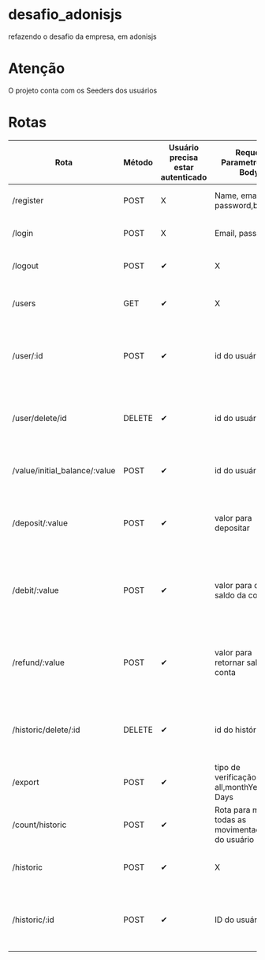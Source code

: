 # desafio_adonisjs
refazendo o desafio da empresa, em adonisjs


# Atenção
O projeto conta com os Seeders dos usuários

# Rotas 
| Rota |Método| Usuário precisa estar autenticado  | Requer Parametros no Body  |       Descrição     | 
| ------------------- | ------------------- | ---------------------  | -------------------------- |  -------------------|
|/register| POST  | X | Name, email, password,birthday | Rota para criação de usuário|
| /login| POST| X  | Email, password| Rota para autenticação de usuário|
| /logout| POST | ✔ | X  | Rota deslogar usuário|
| /users| GET | ✔ | X  | Rota para busca de todos os usuários|
| /user/:id| POST| ✔ | id do usuário  | Rota para busca um usuário específico através de seu ID|
| /user/delete/id| DELETE| ✔ | id do usuário  | Rota para deletar um usuário específico através de seu ID|
| /value/initial_balance/:value| POST| ✔ | id do usuário  | Rota para definir um valor inicial ao usuário|
| /deposit/:value| POST| ✔ | valor para depositar  | Rota para dar créditos um usuário específico através de seu ID|
| /debit/:value| POST| ✔ | valor para debitar saldo da conta  | Rota para retirar créditos um usuário específico através de seu ID |
| /refund/:value| POST| ✔ | valor para retornar saldo da conta  | Rota para retornar créditos um usuário específico através de seu ID |
| /historic/delete/:id| DELETE| ✔ | id do histórico  | Rota para deletar histórico do usuário através de seu ID|
| /export| POST| ✔ | tipo de verificação. tipos: all,monthYear ou Days  | Rota exportação do arquivo csv|
| /count/historic| POST | ✔ | Rota para mostrar todas as movimentações do usuário |
| /historic| POST| ✔ | X  | Rota para mostrar histórico do usuário |
| /historic/:id| POST| ✔ | ID do usuário  | Rota para mostrar histórico de um usuário através de seu ID|
